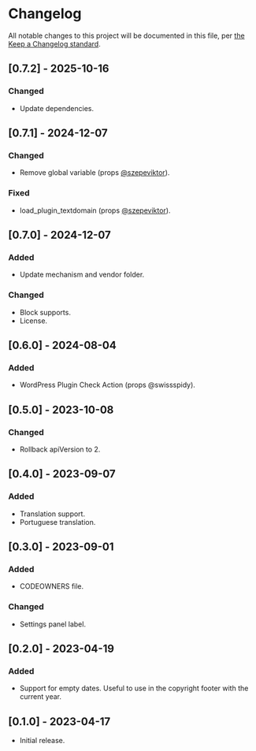 # Changelog

All notable changes to this project will be documented in this file, per [the Keep a Changelog standard](http://keepachangelog.com/).

## [0.7.2] - 2025-10-16

### Changed

- Update dependencies.

## [0.7.1] - 2024-12-07

### Changed

- Remove global variable (props [@szepeviktor](https://github.com/szepeviktor)).

### Fixed

- load_plugin_textdomain (props [@szepeviktor](https://github.com/szepeviktor)).

## [0.7.0] - 2024-12-07

### Added

- Update mechanism and vendor folder.

### Changed

- Block supports.
- License.

## [0.6.0] - 2024-08-04

### Added

- WordPress Plugin Check Action (props @swissspidy).

## [0.5.0] - 2023-10-08

### Changed

- Rollback apiVersion to 2.

## [0.4.0] - 2023-09-07

### Added

- Translation support.
- Portuguese translation.

## [0.3.0] - 2023-09-01

### Added

- CODEOWNERS file.

### Changed

- Settings panel label.

## [0.2.0] - 2023-04-19

### Added

- Support for empty dates. Useful to use in the copyright footer with the current year.

## [0.1.0] - 2023-04-17
- Initial release.
